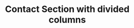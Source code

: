 ---
title: Contact Section with divided columns
category: Marketing
paid: true
isActive: true
ltr: {"react":{"jsxTail":[{"label":"App.jsx","code":"export default () => {\n\n    const contactMethods = [\n        {\n            icon:\n                <svg xmlns=\"http://www.w3.org/2000/svg\" fill=\"none\" viewBox=\"0 0 24 24\" strokeWidth={1.5} stroke=\"currentColor\" className=\"w-6 h-6\">\n                    <path strokeLinecap=\"round\" strokeLinejoin=\"round\" d=\"M12 21a9.004 9.004 0 008.716-6.747M12 21a9.004 9.004 0 01-8.716-6.747M12 21c2.485 0 4.5-4.03 4.5-9S14.485 3 12 3m0 18c-2.485 0-4.5-4.03-4.5-9S9.515 3 12 3m0 0a8.997 8.997 0 017.843 4.582M12 3a8.997 8.997 0 00-7.843 4.582m15.686 0A11.953 11.953 0 0112 10.5c-2.998 0-5.74-1.1-7.843-2.918m15.686 0A8.959 8.959 0 0121 12c0 .778-.099 1.533-.284 2.253m0 0A17.919 17.919 0 0112 16.5c-3.162 0-6.133-.815-8.716-2.247m0 0A9.015 9.015 0 013 12c0-1.605.42-3.113 1.157-4.418\" />\n                </svg>\n            ,\n            title: \"Join our community\",\n            desc: \"Lorem ipsum dolor sit amet, consectetur adipiscing elit.\",\n            link: {\n                name: \"Join our Discord\",\n                href: \"javascript:void(0)\"\n            },\n        },\n        {\n            icon:\n                <svg className=\"w-6 h-6\" viewBox=\"0 0 48 48\" fill=\"none\" xmlns=\"http://www.w3.org/2000/svg\">\n                    <g clip-path=\"url(#clip0_17_80)\">\n                        <path d=\"M15.1003 43.5C33.2091 43.5 43.1166 28.4935 43.1166 15.4838C43.1166 15.0619 43.1072 14.6307 43.0884 14.2088C45.0158 12.815 46.679 11.0886 48 9.11066C46.205 9.90926 44.2993 10.4308 42.3478 10.6575C44.4026 9.42588 45.9411 7.491 46.6781 5.21159C44.7451 6.35718 42.6312 7.16528 40.4269 7.60128C38.9417 6.02318 36.978 4.97829 34.8394 4.62816C32.7008 4.27803 30.5064 4.64216 28.5955 5.66425C26.6846 6.68635 25.1636 8.30947 24.2677 10.2827C23.3718 12.2559 23.1509 14.4693 23.6391 16.5807C19.725 16.3842 15.8959 15.3675 12.4 13.5963C8.90405 11.825 5.81939 9.33893 3.34594 6.29909C2.0888 8.46655 1.70411 11.0314 2.27006 13.4722C2.83601 15.9131 4.31013 18.047 6.39281 19.44C4.82926 19.3904 3.29995 18.9694 1.93125 18.2119V18.3338C1.92985 20.6084 2.7162 22.8132 4.15662 24.5736C5.59704 26.334 7.60265 27.5412 9.8325 27.99C8.38411 28.3863 6.86396 28.4441 5.38969 28.1588C6.01891 30.1149 7.24315 31.8258 8.89154 33.0527C10.5399 34.2796 12.5302 34.9613 14.5847 35.0025C11.0968 37.7423 6.78835 39.2283 2.35313 39.2213C1.56657 39.2201 0.780798 39.1719 0 39.0769C4.50571 41.9676 9.74706 43.5028 15.1003 43.5Z\" fill=\"currentColor\" />\n                    </g>\n                    <defs>\n                        <clipPath id=\"clip0_17_80\">\n                            <rect width=\"48\" height=\"48\" fill=\"white\" />\n                        </clipPath>\n                    </defs>\n                </svg>\n\n            ,\n            title: \"Follow us on Twitter\",\n            desc: \"Lorem ipsum dolor sit amet, consectetur adipiscing elit.\",\n            link: {\n                name: \"Send us DMs\",\n                href: \"javascript:void(0)\"\n            },\n        },\n    ]\n\n    return (\n        <main className=\"py-14\">\n            <div className=\"max-w-screen-xl mx-auto px-4 text-gray-600 gap-12 md:px-8 lg:flex\">\n                <div className=\"max-w-md\">\n                    <h3 className=\"text-gray-800 text-3xl font-semibold sm:text-4xl\">\n                        Let’s connect\n                    </h3>\n                    <p className=\"mt-3\">\n                        We’re here to help and answer any question you might have, We look forward to hearing from you .\n                    </p>\n                </div>\n                <div>\n                    <ul className=\"mt-12 gap-y-6 gap-x-12 items-center md:flex lg:gap-x-0 lg:mt-0\">\n                        {\n                            contactMethods.map((item, idx) => (\n                                <li key={idx} className=\"space-y-3 border-t py-6 md:max-w-sm md:py-0 md:border-t-0 lg:border-l lg:px-12 lg:max-w-none\">\n                                    <div className=\"w-12 h-12 rounded-full border flex items-center justify-center text-gray-700\">\n                                        {item.icon}\n                                    </div>\n                                    <h4 className=\"text-gray-800 text-lg font-medium xl:text-xl\">\n                                        {item.title}\n                                    </h4>\n                                    <p>\n                                        {item.desc}\n                                    </p>\n                                    <a href={item.link.href} className=\"flex items-center gap-1 text-sm text-indigo-600 duration-150 hover:text-indigo-400 font-medium\">\n                                        {item.link.name}\n                                        <svg xmlns=\"http://www.w3.org/2000/svg\" viewBox=\"0 0 20 20\" fill=\"currentColor\" className=\"w-5 h-5\">\n                                            <path fillRule=\"evenodd\" d=\"M5 10a.75.75 0 01.75-.75h6.638L10.23 7.29a.75.75 0 111.04-1.08l3.5 3.25a.75.75 0 010 1.08l-3.5 3.25a.75.75 0 11-1.04-1.08l2.158-1.96H5.75A.75.75 0 015 10z\" clipRule=\"evenodd\" />\n                                        </svg>\n                                    </a>\n                                </li>\n                            ))\n                        }\n                    </ul>\n                </div>\n            </div>\n        </main>\n    )\n}"}],"jsxCss":[]},"vue":{"vueTail":[],"vueCss":[]},"preview":"function App() {\n\n    const contactMethods = [\n        {\n            icon:\n                <svg xmlns=\"http://www.w3.org/2000/svg\" fill=\"none\" viewBox=\"0 0 24 24\" strokeWidth={1.5} stroke=\"currentColor\" className=\"w-6 h-6\">\n                    <path strokeLinecap=\"round\" strokeLinejoin=\"round\" d=\"M12 21a9.004 9.004 0 008.716-6.747M12 21a9.004 9.004 0 01-8.716-6.747M12 21c2.485 0 4.5-4.03 4.5-9S14.485 3 12 3m0 18c-2.485 0-4.5-4.03-4.5-9S9.515 3 12 3m0 0a8.997 8.997 0 017.843 4.582M12 3a8.997 8.997 0 00-7.843 4.582m15.686 0A11.953 11.953 0 0112 10.5c-2.998 0-5.74-1.1-7.843-2.918m15.686 0A8.959 8.959 0 0121 12c0 .778-.099 1.533-.284 2.253m0 0A17.919 17.919 0 0112 16.5c-3.162 0-6.133-.815-8.716-2.247m0 0A9.015 9.015 0 013 12c0-1.605.42-3.113 1.157-4.418\" />\n                </svg>\n            ,\n            title: \"Join our community\",\n            desc: \"Lorem ipsum dolor sit amet, consectetur adipiscing elit.\",\n            link: {\n                name: \"Join our Discord\",\n                href: \"javascript:void(0)\"\n            },\n        },\n        {\n            icon:\n                <svg className=\"w-6 h-6\" viewBox=\"0 0 48 48\" fill=\"none\" xmlns=\"http://www.w3.org/2000/svg\">\n                    <g clip-path=\"url(#clip0_17_80)\">\n                        <path d=\"M15.1003 43.5C33.2091 43.5 43.1166 28.4935 43.1166 15.4838C43.1166 15.0619 43.1072 14.6307 43.0884 14.2088C45.0158 12.815 46.679 11.0886 48 9.11066C46.205 9.90926 44.2993 10.4308 42.3478 10.6575C44.4026 9.42588 45.9411 7.491 46.6781 5.21159C44.7451 6.35718 42.6312 7.16528 40.4269 7.60128C38.9417 6.02318 36.978 4.97829 34.8394 4.62816C32.7008 4.27803 30.5064 4.64216 28.5955 5.66425C26.6846 6.68635 25.1636 8.30947 24.2677 10.2827C23.3718 12.2559 23.1509 14.4693 23.6391 16.5807C19.725 16.3842 15.8959 15.3675 12.4 13.5963C8.90405 11.825 5.81939 9.33893 3.34594 6.29909C2.0888 8.46655 1.70411 11.0314 2.27006 13.4722C2.83601 15.9131 4.31013 18.047 6.39281 19.44C4.82926 19.3904 3.29995 18.9694 1.93125 18.2119V18.3338C1.92985 20.6084 2.7162 22.8132 4.15662 24.5736C5.59704 26.334 7.60265 27.5412 9.8325 27.99C8.38411 28.3863 6.86396 28.4441 5.38969 28.1588C6.01891 30.1149 7.24315 31.8258 8.89154 33.0527C10.5399 34.2796 12.5302 34.9613 14.5847 35.0025C11.0968 37.7423 6.78835 39.2283 2.35313 39.2213C1.56657 39.2201 0.780798 39.1719 0 39.0769C4.50571 41.9676 9.74706 43.5028 15.1003 43.5Z\" fill=\"currentColor\" />\n                    </g>\n                    <defs>\n                        <clipPath id=\"clip0_17_80\">\n                            <rect width=\"48\" height=\"48\" fill=\"white\" />\n                        </clipPath>\n                    </defs>\n                </svg>\n\n            ,\n            title: \"Follow us on Twitter\",\n            desc: \"Lorem ipsum dolor sit amet, consectetur adipiscing elit.\",\n            link: {\n                name: \"Send us DMs\",\n                href: \"javascript:void(0)\"\n            },\n        },\n    ]\n\n    return (\n        <main className=\"py-14\">\n            <div className=\"max-w-screen-xl mx-auto px-4 text-gray-600 gap-12 md:px-8 lg:flex\">\n                <div className=\"max-w-md\">\n                    <h3 className=\"text-gray-800 text-3xl font-semibold sm:text-4xl\">\n                        Let’s connect\n                    </h3>\n                    <p className=\"mt-3\">\n                        We’re here to help and answer any question you might have, We look forward to hearing from you .\n                    </p>\n                </div>\n                <div>\n                    <ul className=\"mt-12 gap-y-6 gap-x-12 items-center md:flex lg:gap-x-0 lg:mt-0\">\n                        {\n                            contactMethods.map((item, idx) => (\n                                <li key={idx} className=\"space-y-3 border-t py-6 md:max-w-sm md:py-0 md:border-t-0 lg:border-l lg:px-12 lg:max-w-none\">\n                                    <div className=\"w-12 h-12 rounded-full border flex items-center justify-center text-gray-700\">\n                                        {item.icon}\n                                    </div>\n                                    <h4 className=\"text-gray-800 text-lg font-medium xl:text-xl\">\n                                        {item.title}\n                                    </h4>\n                                    <p>\n                                        {item.desc}\n                                    </p>\n                                    <a href={item.link.href} className=\"flex items-center gap-1 text-sm text-indigo-600 duration-150 hover:text-indigo-400 font-medium\">\n                                        {item.link.name}\n                                        <svg xmlns=\"http://www.w3.org/2000/svg\" viewBox=\"0 0 20 20\" fill=\"currentColor\" className=\"w-5 h-5\">\n                                            <path fillRule=\"evenodd\" d=\"M5 10a.75.75 0 01.75-.75h6.638L10.23 7.29a.75.75 0 111.04-1.08l3.5 3.25a.75.75 0 010 1.08l-3.5 3.25a.75.75 0 11-1.04-1.08l2.158-1.96H5.75A.75.75 0 015 10z\" clipRule=\"evenodd\" />\n                                        </svg>\n                                    </a>\n                                </li>\n                            ))\n                        }\n                    </ul>\n                </div>\n            </div>\n        </main>\n    )\n}"}
rtl: {"vue":{"vueTail":[],"vueCss":[]},"react":{"jsxTail":[{"code":"export default () => {\n\n    const contactMethods = [\n        {\n            icon:\n                <svg xmlns=\"http://www.w3.org/2000/svg\" fill=\"none\" viewBox=\"0 0 24 24\" strokeWidth={1.5} stroke=\"currentColor\" className=\"w-6 h-6\">\n                    <path strokeLinecap=\"round\" strokeLinejoin=\"round\" d=\"M12 21a9.004 9.004 0 008.716-6.747M12 21a9.004 9.004 0 01-8.716-6.747M12 21c2.485 0 4.5-4.03 4.5-9S14.485 3 12 3m0 18c-2.485 0-4.5-4.03-4.5-9S9.515 3 12 3m0 0a8.997 8.997 0 017.843 4.582M12 3a8.997 8.997 0 00-7.843 4.582m15.686 0A11.953 11.953 0 0112 10.5c-2.998 0-5.74-1.1-7.843-2.918m15.686 0A8.959 8.959 0 0121 12c0 .778-.099 1.533-.284 2.253m0 0A17.919 17.919 0 0112 16.5c-3.162 0-6.133-.815-8.716-2.247m0 0A9.015 9.015 0 013 12c0-1.605.42-3.113 1.157-4.418\" />\n                </svg>\n            ,\n            title: \"انضم إلى مجتمعنا\",\n            desc: \"العميل مهم جدا ، العميل سيتبعه.\",\n            link: {\n                name: \"انضم إلى الخلاف\",\n                href: \"javascript:void(0)\"\n            },\n        },\n        {\n            icon:\n                <svg className=\"w-6 h-6\" viewBox=\"0 0 48 48\" fill=\"none\" xmlns=\"http://www.w3.org/2000/svg\">\n                    <g clip-path=\"url(#clip0_17_80)\">\n                        <path d=\"M15.1003 43.5C33.2091 43.5 43.1166 28.4935 43.1166 15.4838C43.1166 15.0619 43.1072 14.6307 43.0884 14.2088C45.0158 12.815 46.679 11.0886 48 9.11066C46.205 9.90926 44.2993 10.4308 42.3478 10.6575C44.4026 9.42588 45.9411 7.491 46.6781 5.21159C44.7451 6.35718 42.6312 7.16528 40.4269 7.60128C38.9417 6.02318 36.978 4.97829 34.8394 4.62816C32.7008 4.27803 30.5064 4.64216 28.5955 5.66425C26.6846 6.68635 25.1636 8.30947 24.2677 10.2827C23.3718 12.2559 23.1509 14.4693 23.6391 16.5807C19.725 16.3842 15.8959 15.3675 12.4 13.5963C8.90405 11.825 5.81939 9.33893 3.34594 6.29909C2.0888 8.46655 1.70411 11.0314 2.27006 13.4722C2.83601 15.9131 4.31013 18.047 6.39281 19.44C4.82926 19.3904 3.29995 18.9694 1.93125 18.2119V18.3338C1.92985 20.6084 2.7162 22.8132 4.15662 24.5736C5.59704 26.334 7.60265 27.5412 9.8325 27.99C8.38411 28.3863 6.86396 28.4441 5.38969 28.1588C6.01891 30.1149 7.24315 31.8258 8.89154 33.0527C10.5399 34.2796 12.5302 34.9613 14.5847 35.0025C11.0968 37.7423 6.78835 39.2283 2.35313 39.2213C1.56657 39.2201 0.780798 39.1719 0 39.0769C4.50571 41.9676 9.74706 43.5028 15.1003 43.5Z\" fill=\"currentColor\" />\n                    </g>\n                    <defs>\n                        <clipPath id=\"clip0_17_80\">\n                            <rect width=\"48\" height=\"48\" fill=\"white\" />\n                        </clipPath>\n                    </defs>\n                </svg>\n\n            ,\n            title: \"تابعنا على تويتر\",\n            desc: \"العميل مهم جدا، العميل سيتبعه.\",\n            link: {\n                name: \"أرسل لنا رسائل مباشرة\",\n                href: \"javascript:void(0)\"\n            },\n        },\n    ]\n\n    return (\n        <main className=\"py-14\">\n            <div className=\"max-w-screen-xl mx-auto px-4 text-gray-600 gap-12 md:px-8 lg:flex\">\n                <div className=\"max-w-md\">\n                    <h3 className=\"text-gray-800 text-3xl font-semibold sm:text-4xl\">\n                        دعونا نتواصل\n                    </h3>\n                    <p className=\"mt-3\">\n                        نحن هنا للمساعدة والإجابة على أي سؤال قد يكون لديك، ونتطلع إلى الاستماع منك.\n                    </p>\n                </div>\n                <div>\n                    <ul className=\"mt-12 gap-y-6 gap-x-12 items-center md:flex lg:gap-x-0 lg:mt-0\">\n                        {\n                            contactMethods.map((item, idx) => (\n                                <li key={idx} className=\"space-y-3 border-t py-6 md:max-w-sm md:py-0 md:border-t-0 lg:border-r lg:px-12 lg:max-w-none\">\n                                    <div className=\"w-12 h-12 rounded-full border flex items-center justify-center text-gray-700\">\n                                        {item.icon}\n                                    </div>\n                                    <h4 className=\"text-gray-800 text-lg font-medium xl:text-xl\">\n                                        {item.title}\n                                    </h4>\n                                    <p>\n                                        {item.desc}\n                                    </p>\n                                    <a href={item.link.href} className=\"flex items-center gap-1 text-sm text-indigo-600 duration-150 hover:text-indigo-400 font-medium\">\n                                        {item.link.name}\n                                        <svg xmlns=\"http://www.w3.org/2000/svg\" fill=\"none\" viewBox=\"0 0 24 24\" stroke-width=\"1.5\" stroke=\"currentColor\" className=\"w-5 h-5\">\n                                            <path stroke-linecap=\"round\" stroke-linejoin=\"round\" d=\"M6.75 15.75L3 12m0 0l3.75-3.75M3 12h18\" />\n                                        </svg>\n                                    </a>\n                                </li>\n                            ))\n                        }\n                    </ul>\n                </div>\n            </div>\n        </main>\n    )\n}","label":"App.jsx"}],"jsxCss":[]},"preview":"function App() {\n\n    const contactMethods = [\n        {\n            icon:\n                <svg xmlns=\"http://www.w3.org/2000/svg\" fill=\"none\" viewBox=\"0 0 24 24\" strokeWidth={1.5} stroke=\"currentColor\" className=\"w-6 h-6\">\n                    <path strokeLinecap=\"round\" strokeLinejoin=\"round\" d=\"M12 21a9.004 9.004 0 008.716-6.747M12 21a9.004 9.004 0 01-8.716-6.747M12 21c2.485 0 4.5-4.03 4.5-9S14.485 3 12 3m0 18c-2.485 0-4.5-4.03-4.5-9S9.515 3 12 3m0 0a8.997 8.997 0 017.843 4.582M12 3a8.997 8.997 0 00-7.843 4.582m15.686 0A11.953 11.953 0 0112 10.5c-2.998 0-5.74-1.1-7.843-2.918m15.686 0A8.959 8.959 0 0121 12c0 .778-.099 1.533-.284 2.253m0 0A17.919 17.919 0 0112 16.5c-3.162 0-6.133-.815-8.716-2.247m0 0A9.015 9.015 0 013 12c0-1.605.42-3.113 1.157-4.418\" />\n                </svg>\n            ,\n            title: \"انضم إلى مجتمعنا\",\n            desc: \"العميل مهم جدا ، العميل سيتبعه.\",\n            link: {\n                name: \"انضم إلى الخلاف\",\n                href: \"javascript:void(0)\"\n            },\n        },\n        {\n            icon:\n                <svg className=\"w-6 h-6\" viewBox=\"0 0 48 48\" fill=\"none\" xmlns=\"http://www.w3.org/2000/svg\">\n                    <g clip-path=\"url(#clip0_17_80)\">\n                        <path d=\"M15.1003 43.5C33.2091 43.5 43.1166 28.4935 43.1166 15.4838C43.1166 15.0619 43.1072 14.6307 43.0884 14.2088C45.0158 12.815 46.679 11.0886 48 9.11066C46.205 9.90926 44.2993 10.4308 42.3478 10.6575C44.4026 9.42588 45.9411 7.491 46.6781 5.21159C44.7451 6.35718 42.6312 7.16528 40.4269 7.60128C38.9417 6.02318 36.978 4.97829 34.8394 4.62816C32.7008 4.27803 30.5064 4.64216 28.5955 5.66425C26.6846 6.68635 25.1636 8.30947 24.2677 10.2827C23.3718 12.2559 23.1509 14.4693 23.6391 16.5807C19.725 16.3842 15.8959 15.3675 12.4 13.5963C8.90405 11.825 5.81939 9.33893 3.34594 6.29909C2.0888 8.46655 1.70411 11.0314 2.27006 13.4722C2.83601 15.9131 4.31013 18.047 6.39281 19.44C4.82926 19.3904 3.29995 18.9694 1.93125 18.2119V18.3338C1.92985 20.6084 2.7162 22.8132 4.15662 24.5736C5.59704 26.334 7.60265 27.5412 9.8325 27.99C8.38411 28.3863 6.86396 28.4441 5.38969 28.1588C6.01891 30.1149 7.24315 31.8258 8.89154 33.0527C10.5399 34.2796 12.5302 34.9613 14.5847 35.0025C11.0968 37.7423 6.78835 39.2283 2.35313 39.2213C1.56657 39.2201 0.780798 39.1719 0 39.0769C4.50571 41.9676 9.74706 43.5028 15.1003 43.5Z\" fill=\"currentColor\" />\n                    </g>\n                    <defs>\n                        <clipPath id=\"clip0_17_80\">\n                            <rect width=\"48\" height=\"48\" fill=\"white\" />\n                        </clipPath>\n                    </defs>\n                </svg>\n\n            ,\n            title: \"تابعنا على تويتر\",\n            desc: \"العميل مهم جدا، العميل سيتبعه.\",\n            link: {\n                name: \"أرسل لنا رسائل مباشرة\",\n                href: \"javascript:void(0)\"\n            },\n        },\n    ]\n\n    return (\n        <main className=\"py-14\">\n            <div className=\"max-w-screen-xl mx-auto px-4 text-gray-600 gap-12 md:px-8 lg:flex\">\n                <div className=\"max-w-md\">\n                    <h3 className=\"text-gray-800 text-3xl font-semibold sm:text-4xl\">\n                        دعونا نتواصل\n                    </h3>\n                    <p className=\"mt-3\">\n                        نحن هنا للمساعدة والإجابة على أي سؤال قد يكون لديك، ونتطلع إلى الاستماع منك.\n                    </p>\n                </div>\n                <div>\n                    <ul className=\"mt-12 gap-y-6 gap-x-12 items-center md:flex lg:gap-x-0 lg:mt-0\">\n                        {\n                            contactMethods.map((item, idx) => (\n                                <li key={idx} className=\"space-y-3 border-t py-6 md:max-w-sm md:py-0 md:border-t-0 lg:border-r lg:px-12 lg:max-w-none\">\n                                    <div className=\"w-12 h-12 rounded-full border flex items-center justify-center text-gray-700\">\n                                        {item.icon}\n                                    </div>\n                                    <h4 className=\"text-gray-800 text-lg font-medium xl:text-xl\">\n                                        {item.title}\n                                    </h4>\n                                    <p>\n                                        {item.desc}\n                                    </p>\n                                    <a href={item.link.href} className=\"flex items-center gap-1 text-sm text-indigo-600 duration-150 hover:text-indigo-400 font-medium\">\n                                        {item.link.name}\n                                        <svg xmlns=\"http://www.w3.org/2000/svg\" fill=\"none\" viewBox=\"0 0 24 24\" stroke-width=\"1.5\" stroke=\"currentColor\" className=\"w-5 h-5\">\n                                            <path stroke-linecap=\"round\" stroke-linejoin=\"round\" d=\"M6.75 15.75L3 12m0 0l3.75-3.75M3 12h18\" />\n                                        </svg>\n                                    </a>\n                                </li>\n                            ))\n                        }\n                    </ul>\n                </div>\n            </div>\n        </main>\n    )\n}"}
slug: /contact-sections
id: d1f08c80-18ef-4dc9-8053-003dafb73af4
created_at: 1671311559201
---